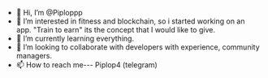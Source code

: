 - 👋 Hi, I’m @Piploppp
- 👀 I’m interested in fitness and blockchain, so i started working on an app. "Train to earn" its the concept that I would like to give.
- 🌱 I’m currently learning everything.
- 💞️ I’m looking to collaborate with developers with experience, community managers.
- 📫 How to reach me--- Piplop4 (telegram)

<!---
Piploppp/Piploppp is a ✨ special ✨ repository because its `README.md` (this file) appears on your GitHub profile.
You can click the Preview link to take a look at your changes.
--->
